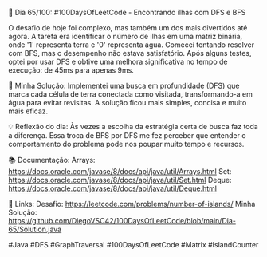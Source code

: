 🚀 Dia 65/100: #100DaysOfLeetCode - Encontrando ilhas com DFS e BFS

O desafio de hoje foi complexo, mas também um dos mais divertidos até agora. A tarefa era identificar o número de ilhas em uma matriz binária, onde '1' representa terra e '0' representa água. Comecei tentando resolver com BFS, mas o desempenho não estava satisfatório. Após alguns testes, optei por usar DFS e obtive uma melhora significativa no tempo de execução: de 45ms para apenas 9ms.

🌟 Minha Solução:
Implementei uma busca em profundidade (DFS) que marca cada célula de terra conectada como visitada, transformando-a em água para evitar revisitas. A solução ficou mais simples, concisa e muito mais eficaz.

💡 Reflexão do dia:
Às vezes a escolha da estratégia certa de busca faz toda a diferença. Essa troca de BFS por DFS me fez perceber que entender o comportamento do problema pode nos poupar muito tempo e recursos.

📚 Documentação:
Arrays: https://docs.oracle.com/javase/8/docs/api/java/util/Arrays.html
Set: https://docs.oracle.com/javase/8/docs/api/java/util/Set.html
Deque: https://docs.oracle.com/javase/8/docs/api/java/util/Deque.html

📌 Links:
Desafio: https://leetcode.com/problems/number-of-islands/
Minha Solução: https://github.com/DiegoVSC42/100DaysOfLeetCode/blob/main/Dia-65/Solution.java

#Java #DFS #GraphTraversal #100DaysOfLeetCode #Matrix #IslandCounter
